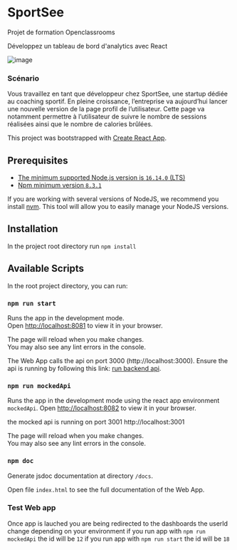 # SportSee

Projet de formation Openclassrooms

Développez un tableau de bord d'analytics avec React

![image](https://user-images.githubusercontent.com/48679043/223755936-2950b1c2-a6ee-4b30-aec0-1aef31a966bc.png)

### Scénario

Vous travaillez en tant que développeur chez SportSee, une startup dédiée au coaching sportif. En pleine croissance, l’entreprise va aujourd’hui lancer une nouvelle version de la page profil de l’utilisateur. Cette page va notamment permettre à l’utilisateur de suivre le nombre de sessions réalisées ainsi que le nombre de calories brûlées.

This project was bootstrapped with [Create React App](https://github.com/facebook/create-react-app).

## Prerequisites

- [The minimum supported Node.js version is `16.14.0` (LTS)](https://nodejs.org/en/)
- [Npm minimum version `8.3.1`](https://docs.npmjs.com/downloading-and-installing-node-js-and-npm)

If you are working with several versions of NodeJS, we recommend you install [nvm](https://github.com/nvm-sh/nvm). This tool will allow you to easily manage your NodeJS versions.

## Installation

In the project root directory run `npm install`

## Available Scripts

In the root project directory, you can run:

### `npm run start`

Runs the app in the development mode.\
Open [http://localhost:8081](http://localhost:8081) to view it in your browser.

The page will reload when you make changes.\
You may also see any lint errors in the console.

The Web App calls the api on port 3000 (http://localhost:3000).
Ensure the api is running by following this link: [run backend api](https://github.com/OpenClassrooms-Student-Center/P9-front-end-dashboard#22-launching-the-project).

### `npm run mockedApi`

Runs the app in the development mode using the react app environment `mockedApi`.
Open [http://localhost:8082](http://localhost:8082) to view it in your browser.

the mocked api is running on port 3001 http://localhost:3001

The page will reload when you make changes.\
You may also see any lint errors in the console.

### `npm doc`

Generate jsdoc documentation at directory `/docs`.

Open file `index.html` to see the full documentation of the Web App.

### Test Web app

Once app is lauched you are being redirected to the dashboards 
the userId change depending on your environment
if you run app with `npm run mockedApi` the id will be `12`
if you run app with `npm run start` the id will be `18`
